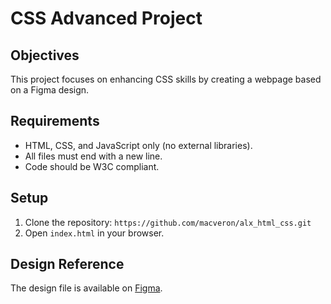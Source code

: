 # CSS Advanced Project

## Objectives
This project focuses on enhancing CSS skills by creating a webpage based on a Figma design.

## Requirements
- HTML, CSS, and JavaScript only (no external libraries).
- All files must end with a new line.
- Code should be W3C compliant.

## Setup
1. Clone the repository: `https://github.com/macveron/alx_html_css.git`
2. Open `index.html` in your browser.

## Design Reference
The design file is available on [Figma](https://www.figma.com/design/ZE3RyJSjlDAlnKrwuqQK4P/Homepage-(Copy)?node-id=0-1&t=eXMpYptmgZdiUmUy-1).
